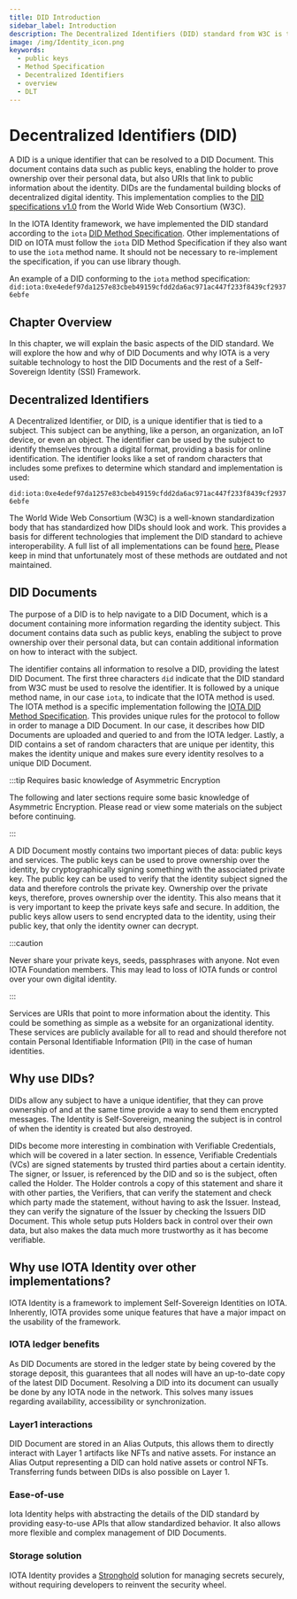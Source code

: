 ```yaml
---
title: DID Introduction
sidebar_label: Introduction
description: The Decentralized Identifiers (DID) standard from W3C is the fundamental standard that supports the concept of a decentralized digital identity. Explore the basic aspects of the DID standard.
image: /img/Identity_icon.png
keywords:
  - public keys
  - Method Specification
  - Decentralized Identifiers
  - overview
  - DLT
---
```


# Decentralized Identifiers (DID)

A DID is a unique identifier that can be resolved to a DID Document. This document contains data such as public keys, enabling the holder to prove ownership over their personal data, but also URIs that link to public information about the identity. DIDs are the fundamental building blocks of decentralized digital identity.
This implementation complies to the [DID specifications v1.0](https://www.w3.org/TR/did-core//) from the World Wide Web Consortium (W3C).

In the IOTA Identity framework, we have implemented the DID standard according to the `iota` [DID Method Specification](../../specs/did/iota_did_method_spec.md). Other implementations of DID on IOTA must follow the `iota` DID Method Specification if they also want to use the `iota` method name. It should not be necessary to re-implement the specification, if you can use library though.

An example of a DID conforming to the `iota` method specification:
`did:iota:0xe4edef97da1257e83cbeb49159cfdd2da6ac971ac447f233f8439cf29376ebfe`

## Chapter Overview

In this chapter, we will explain the basic aspects of the DID standard. We will explore the how and why of DID Documents and why IOTA is a very suitable technology to host the DID Documents and the rest of a Self-Sovereign Identity (SSI) Framework.

## Decentralized Identifiers

A Decentralized Identifier, or DID, is a unique identifier that is tied to a subject. This subject can be anything, like a person, an organization, an IoT device, or even an object. The identifier can be used by the subject to identify themselves through a digital format, providing a basis for online identification. The identifier looks like a set of random characters that includes some prefixes to determine which standard and implementation is used:

`did:iota:0xe4edef97da1257e83cbeb49159cfdd2da6ac971ac447f233f8439cf29376ebfe`

The World Wide Web Consortium (W3C) is a well-known standardization body that has standardized how DIDs should look and work. This provides a basis for different technologies that implement the DID standard to achieve interoperability. A full list of all implementations can be found [here.](https://www.w3.org/TR/did-spec-registries/#did-methods) Please keep in mind that unfortunately most of these methods are outdated and not maintained.

## DID Documents

The purpose of a DID is to help navigate to a DID Document, which is a document containing more information regarding the identity subject. This document contains data such as public keys, enabling the subject to prove ownership over their personal data, but can contain additional information on how to interact with the subject.

The identifier contains all information to resolve a DID, providing the latest DID Document. The first three characters `did` indicate that the DID standard from W3C must be used to resolve the identifier. It is followed by a unique method name, in our case `iota`, to indicate that the IOTA method is used. The IOTA method is a specific implementation following the [IOTA DID Method Specification](../../specs/did/iota_did_method_spec.md). This provides unique rules for the protocol to follow in order to manage a DID Document. In our case, it describes how DID Documents are uploaded and queried to and from the IOTA ledger. Lastly, a DID contains a set of random characters that are unique per identity, this makes the identity unique and makes sure every identity resolves to a unique DID Document.

:::tip Requires basic knowledge of Asymmetric Encryption

The following and later sections require some basic knowledge of Asymmetric Encryption. Please read or view some materials on the subject before continuing.

:::

A DID Document mostly contains two important pieces of data: public keys and services. The public keys can be used to prove ownership over the identity, by cryptographically signing something with the associated private key. The public key can be used to verify that the identity subject signed the data and therefore controls the private key. Ownership over the private keys, therefore, proves ownership over the identity. This also means that it is very important to keep the private keys safe and secure. In addition, the public keys allow users to send encrypted data to the identity, using their public key, that only the identity owner can decrypt.

:::caution

Never share your private keys, seeds, passphrases with anyone. Not even IOTA Foundation members. This may lead to loss of IOTA funds or control over your own digital identity.

:::

Services are URIs that point to more information about the identity. This could be something as simple as a website for an organizational identity. These services are publicly available for all to read and should therefore not contain Personal Identifiable Information (PII) in the case of human identities.

## Why use DIDs?

DIDs allow any subject to have a unique identifier, that they can prove ownership of and at the same time provide a way to send them encrypted messages. The Identity is Self-Sovereign, meaning the subject is in control of when the identity is created but also destroyed.

DIDs become more interesting in combination with Verifiable Credentials, which will be covered in a later section. In essence, Verifiable Credentials (VCs) are signed statements by trusted third parties about a certain identity. The signer, or Issuer, is referenced by the DID and so is the subject, often called the Holder. The Holder controls a copy of this statement and share it with other parties, the Verifiers, that can verify the statement and check which party made the statement, without having to ask the Issuer. Instead, they can verify the signature of the Issuer by checking the Issuers DID Document. This whole setup puts Holders back in control over their own data, but also makes the data much more trustworthy as it has become verifiable.

## Why use IOTA Identity over other implementations?

IOTA Identity is a framework to implement Self-Sovereign Identities on IOTA. Inherently, IOTA provides some unique features that have a major impact on the usability of the framework.

### IOTA ledger benefits

As DID Documents are stored in the ledger state by being covered by the storage deposit, this guarantees that all nodes will have an up-to-date copy of the latest DID Document. Resolving a DID into its document can usually be done by any IOTA node in the network. This solves many issues regarding availability, accessibility or synchronization.

### Layer1 interactions

DID Document are stored in an Alias Outputs, this allows them to directly interact with Layer 1 artifacts like NFTs and native assets. For instance an Alias Output representing a DID can hold native assets or control NFTs. Transferring funds between DIDs is also possible on Layer 1.

### Ease-of-use

Iota Identity helps with abstracting the details of the DID standard by providing easy-to-use APIs that allow standardized behavior. It also allows more flexible and complex management of DID Documents.

### Storage solution

IOTA Identity provides a [Stronghold](https://wiki.iota.org/stronghold.rs/welcome/ 'Stronghold is an open-source software library that was originally built to protect IOTA Seeds, but can be used to protect any digital secret.') solution for managing secrets securely, without requiring developers to reinvent the security wheel.
